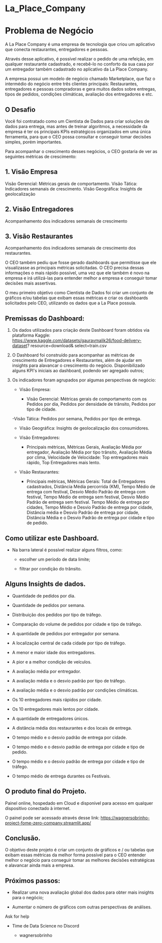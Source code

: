 # La_Place_Company

# Problema de Negócio 

 

A La Place Company é uma empresa de tecnologia que criou um aplicativo que conecta restaurantes, entregadores e pessoas. 

Através desse aplicativo, é possível realizar o pedido de uma refeição, em qualquer restaurante cadastrado, e recebê-lo no conforto da sua casa por um entregador também cadastrado no aplicativo da La Place Company.  

A empresa possui um modelo de negócio chamado Marketplace, que faz o intermédio do negócio entre três clientes principais: Restaurantes, entregadores e pessoas compradoras e gera muitos dados sobre entregas, tipos de pedidos, condições climáticas, avaliação dos entregadores e etc.  


     

## O Desafio 

Você foi contratado como um Cientista de Dados para criar soluções de dados para entrega, mas antes de treinar algoritmos, a necessidade da empresa é ter os principais KPIs estratégicos organizados em uma única ferramenta, para que o CEO possa consultar e conseguir tomar decisões simples, porém importantes. 

 Para acompanhar o crescimento desses negócios, o CEO gostaria de ver as seguintes métricas de crescimento: 

  

## 1. Visão Empresa 
 Visão Gerencial: Métricas gerais de comportamento. 
 Visão Tática: Indicadores semanais de crescimento. 
 Visão Geográfica: Insights de geolocalização 

   
## 2. Visão Entregadores 
 Acompanhamento dos indicadores semanais de crescimento   

  
## 3. Visão Restaurantes 
 Acompanhamento dos indicadores semanais de crescimento dos restaurantes. 

    

O CEO também pediu que fosse gerado dashboards que permitisse que ele visualizasse as principais métricas solicitadas. O CEO precisa dessas informações o mais rápido possível, uma vez que ele também é novo na empresa e irá utilizá-las para entender melhor a empresa e conseguir tomar decisões mais assertivas. 

  
O meu primeiro objetivo como Cientista de Dados foi criar um conjunto de gráficos e/ou tabelas que exibam essas métricas e criar os dashboards solicitados pelo CEO, utilizando os dados que a La Place possuía. 


	 
 

## Premissas do Dashboard: 

1. Os dados utilizados para criação deste Dashboard foram obtidos via plataforma Kaggle: 
https://www.kaggle.com/datasets/gauravmalik26/food-delivery-dataset? resource=download& select=train.csv 

 
2. O Dashboard foi construído para acompanhar as métricas de crescimento de Entregadores e Restaurantes, além de ajudar em insights para alavancar o crescimento do negócio. Disponibilizado alguns KPI's iniciais ao dashboard, podendo ser agregado outros; 

 
3. Os indicadores foram agrupados por algumas perspectivas de negócio: 

 

	- Visão Empresa: 

      - Visão Gerencial: Métricas gerais de comportamento com os Pedidos por dia, Pedidos por densidade de trânsito, Pedidos por tipo de cidade.  

    -Visão Tática: Pedidos por semana, Pedidos por tipo de entrega. 

      - Visão Geográfica:  Insights de geolocalização dos consumidores. 

  

	- Visão Entregadores: 

      - Principais métricas, Métricas Gerais, Avaliação Média por entregador, Avaliação Média por tipo trânsito, Avaliação Média por clima, Velocidade de Velocidade: Top entregadores mais rápido, Top Entregadores mais lento. 

            

	- Visão Restaurantes: 

       - Principais métricas, Métricas Gerais: Total de Entregadores cadastrados, Distância Média percorrida (KM), Tempo Médio de entrega com festival, Desvio Médio Padrão de entrega com festival, Tempo Médio de entrega sem festival, Desvio Médio Padrão de entrega sem festival. Tempo Médio de entrega por cidades, Tempo Médio e Desvio Padrão de entrega por cidade, Distância média e Desvio Padrão de entrega por cidade, Distância Média e o Desvio Padrão de entrega por cidade e tipo de pedido.     

 

       

## Como utilizar este Dashboard. 

- Na barra lateral é possível realizar alguns filtros, como: 

    - escolher um período de data limite;     

     - filtrar por condição do trânsito. 

       

 

## Alguns Insights de dados. 

- 	Quantidade de pedidos por dia. 

- 	Quantidade de pedidos por semana. 

- 	Distribuição dos pedidos por tipo de tráfego. 

- 	Comparação do volume de pedidos por cidade e tipo de tráfego. 

- 	A quantidade de pedidos por entregador por semana. 

- 	A localização central de cada cidade por tipo de tráfego. 

- 	A menor e maior idade dos entregadores. 

- 	A pior e a melhor condição de veículos. 

- 	A avaliação média por entregador. 

- 	A avaliação média e o desvio padrão por tipo de tráfego. 

- 	A avaliação média e o desvio padrão por condições climáticas. 

- 	Os 10 entregadores mais rápidos por cidade. 

- 	Os 10 entregadores mais lentos por cidade. 

- 	A quantidade de entregadores únicos. 

- 	A distância média dos restaurantes e dos locais de entrega. 

- 	O tempo médio e o desvio padrão de entrega por cidade. 

- 	O tempo médio e o desvio padrão de entrega por cidade e tipo de pedido. 

- 	O tempo médio e o desvio padrão de entrega por cidade e tipo de tráfego. 

- 	O tempo médio de entrega durantes os Festivais. 

 

  

## O produto final do Projeto. 

Painel online, hospedado em Cloud e disponível para acesso em qualquer dispositivo conectado à internet. 

O painel pode ser acessado através desse link: https://wagnersobrinho-project-fome-zero-company.streamlit.app/ 

  

## Conclusão. 

O objetivo deste projeto é criar um conjunto de gráficos e / ou tabelas que exibam essas métricas da melhor forma possível para o CEO entender melhor o negócio para conseguir tomar as melhores decisões estratégicas e alavancar ainda mais a empresa. 

  

## Próximos passos: 
  

- Realizar uma nova avaliação global dos dados para obter mais insights para o negócio; 

- Aumentar o número de gráficos com outras perspectivas de análises. 

             

 

Ask for help 

- Time de Data Science no Discord 

  - wagnersobrinho   
